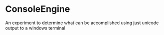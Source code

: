 # ConsoleEngine
An experiment to determine what can be accomplished using just unicode output to a windows terminal
